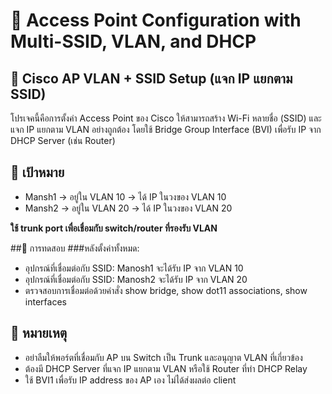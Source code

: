 # 📡 Access Point Configuration with Multi-SSID, VLAN, and DHCP

## 📶 Cisco AP VLAN + SSID Setup (แจก IP แยกตาม SSID)
โปรเจคนี้คือการตั้งค่า Access Point ของ Cisco ให้สามารถสร้าง Wi-Fi หลายชื่อ (SSID) และแจก IP แยกตาม VLAN อย่างถูกต้อง โดยใช้ Bridge Group Interface (BVI) เพื่อรับ IP จาก DHCP Server (เช่น Router)

## 📌 เป้าหมาย
- Mansh1 → อยู่ใน VLAN 10 → ได้ IP ในวงของ VLAN 10
- Mansh2 → อยู่ใน VLAN 20 → ได้ IP ในวงของ VLAN 20

**ใช้ trunk port เพื่อเชื่อมกับ switch/router ที่รองรับ VLAN**

##🧪 การทดสอบ
###หลังตั้งค่าทั้งหมด:
- อุปกรณ์ที่เชื่อมต่อกับ SSID: Manosh1 จะได้รับ IP จาก VLAN 10
- อุปกรณ์ที่เชื่อมต่อกับ SSID: Manosh2 จะได้รับ IP จาก VLAN 20
- ตรวจสอบการเชื่อมต่อด้วยคำสั่ง show bridge, show dot11 associations, show interfaces

## 📌 หมายเหตุ
- อย่าลืมให้พอร์ตที่เชื่อมกับ AP บน Switch เป็น Trunk และอนุญาต VLAN ที่เกี่ยวข้อง
- ต้องมี DHCP Server ที่แจก IP แยกตาม VLAN หรือใช้ Router ที่ทำ DHCP Relay
- ใช้ BVI1 เพื่อรับ IP address ของ AP เอง ไม่ได้ส่งผลต่อ client
